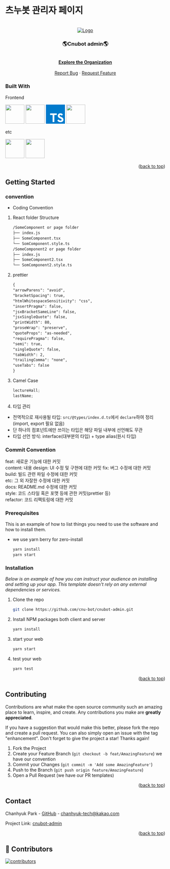 # 츠누봇 관리자 페이지

<div id="top"></div>
<!--
*** Thanks for checking out the Best-README-Template. If you have a suggestion
*** that would make this better, please fork the repo and create a pull request
*** or simply open an issue with the tag "enhancement".
*** Don't forget to give the project a star!
*** Thanks again! Now go create something AMAZING! :D
-->

<!-- PROJECT SHIELDS -->
<!--
*** I'm using markdown "reference style" links for readability.
*** Reference links are enclosed in brackets [ ] instead of parentheses ( ).
*** See the bottom of this document for the declaration of the reference variables
*** for contributors-url, forks-url, etc. This is an optional, concise syntax you may use.
*** https://www.markdownguide.org/basic-syntax/#reference-style-links
-->
<!-- [![Contributors][contributors-shield]][contributors-url]
[![Forks][forks-shield]][forks-url]
[![Stargazers][stars-shield]][stars-url]
[![Issues][issues-shield]][issues-url]
[![MIT License][license-shield]][license-url]
[![LinkedIn][linkedin-shield]][linkedin-url] -->

<!-- PROJECT LOGO -->
<br />
<div align="center">
  <a href="https://github.com/cnu-bot">
    <img src="https://user-images.githubusercontent.com/69495129/191981078-ce719995-d227-43b3-98f7-12e656336faf.png" alt="Logo" width="80" height="80">
  </a>

  <h3 align="center">🌎Cnubot admin🌎</h3>
  <p align="center">
    <br />
    <a href="https://github.com/cnu-bot"><strong>Explore the Organization</strong></a>
    <br />
    <br />
    <!-- <a href="https://github.com/othneildrew/Best-README-Template">View Demo</a> -->
    <!-- · -->
    <a href="https://github.com/cnu-bot/cnubot-admin/issues/new?assignees=&labels=&template=bug_report.md&title=">Report Bug</a>
    ·
    <a href="https://github.com/cnu-bot/cnubot-admin/issues/new?assignees=&labels=&template=feature_request.md&title=">Request Feature</a>
  </p>
</div>

### Built With

Frontend

<code><img width="60" height="60" src="https://www.vectorlogo.zone/logos/w3_html5/w3_html5-icon.svg"></code>
<code><img width="60" height="60" src="https://www.vectorlogo.zone/logos/w3_css/w3_css-official.svg"></code>
<code><img width="60" height="60" src="https://raw.githubusercontent.com/github/explore/80688e429a7d4ef2fca1e82350fe8e3517d3494d/topics/typescript/typescript.png"></code>
<code><img width="60" height="60" src="https://www.vectorlogo.zone/logos/reactjs/reactjs-icon.svg"></code>

etc

<code><img width="60" height="60" src="https://www.vectorlogo.zone/logos/jenkins/jenkins-icon.svg"></code>
<code><img width="60" height="60" src="https://www.vectorlogo.zone/logos/docker/docker-icon.svg"></code>

<p align="right">(<a href="#top">back to top</a>)</p>

<!-- GETTING STARTED -->

## Getting Started

### convention

- Coding Convention

1. React folder Structure
   ```txt
   /SomeComponent or page folder
   ├── index.js
   ├── SomeComponent.tsx
   └── SomComponent.style.ts
   /SomeComponent2 or page folder
   ├── index.js
   ├── SomeComponent2.tsx
   └── SomComponent2.style.ts
   ```
2. prettier

   ```txt
   {
   "arrowParens": "avoid",
   "bracketSpacing": true,
   "htmlWhitespaceSensitivity": "css",
   "insertPragma": false,
   "jsxBracketSameLine": false,
   "jsxSingleQuote": false,
   "printWidth": 80,
   "proseWrap": "preserve",
   "quoteProps": "as-needed",
   "requirePragma": false,
   "semi": true,
   "singleQuote": false,
   "tabWidth": 2,
   "trailingComma": "none",
   "useTabs": false
   }
   ```

3. Camel Case

   ```ts
   lectureHall;
   lastName;
   ```

4. 타입 관리

- 전역적으로 재사용될 타입: `src/@types/index.d.ts`에서 `declare`하여 정리(import, export 필요 없음)
- 단 하나의 컴포넌트에만 쓰이는 타입은 해당 파일 내부에 선언해도 무관
- 타입 선언 방식: interface(대부분의 타입) + type alias(원시 타입)

### Commit Convention

feat: 새로운 기능에 대한 커밋  
content: 내용
design: UI 수정 및 구현에 대한 커밋
fix: 버그 수정에 대한 커밋  
build: 빌드 관련 파일 수정에 대한 커밋  
etc: 그 외 자잘한 수정에 대한 커밋  
docs: README.md 수정에 대한 커밋  
style: 코드 스타일 혹은 포맷 등에 관한 커밋(prettier 등)  
refactor: 코드 리팩토링에 대한 커밋

### Prerequisites

This is an example of how to list things you need to use the software and how to install them.

- we use yarn berry for zero-install
  ```sh
  yarn install
  yarn start
  ```

### Installation

_Below is an example of how you can instruct your audience on installing and setting up your app. This template doesn't rely on any external dependencies or services._

1. Clone the repo
   ```sh
   git clone https://github.com/cnu-bot/cnubot-admin.git
   ```
2. Install NPM packages both client and server
   ```sh
   yarn install
   ```
3. start your web
   ```sh
   yarn start
   ```
4. test your web
   ```sh
   yarn test
   ```

<p align="right">(<a href="#top">back to top</a>)</p>

<!-- USAGE EXAMPLES -->

<!-- CONTRIBUTING -->

## Contributing

Contributions are what make the open source community such an amazing place to learn, inspire, and create. Any contributions you make are **greatly appreciated**.

If you have a suggestion that would make this better, please fork the repo and create a pull request. You can also simply open an issue with the tag "enhancement".
Don't forget to give the project a star! Thanks again!

1. Fork the Project
2. Create your Feature Branch (`git checkout -b feat/AmazingFeature`) we have our convention
3. Commit your Changes (`git commit -m 'Add some AmazingFeature'`)
4. Push to the Branch (`git push origin feature/AmazingFeature`)
5. Open a Pull Request (we have our PR templates)

<p align="right">(<a href="#top">back to top</a>)</p>

<!-- CONTACT -->

## Contact

Chanhyuk Park - [GitHub](https://github.com/ChanhyukPark-Tech) - chanhyuk-tech@kakao.com

Project Link: [cnubot-admin](admin)

<p align="right">(<a href="#top">back to top</a>)</p>

## 🌟 Contributors

[![contributors](https://contrib.rocks/image?repo=cnu-bot/cnubot-admin)](https://github.com/cnu-bot/cnubot-admin/graphs/contributors)
